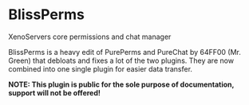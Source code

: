 # BlissPerms
XenoServers core permissions and chat manager

BlissPerms is a heavy edit of PurePerms and PureChat by 64FF00 (Mr. Green) that debloats and fixes a lot of the two plugins. They are now combined into one single plugin for easier data transfer.

**NOTE: This plugin is public for the sole purpose of documentation, support will not be offered!**
